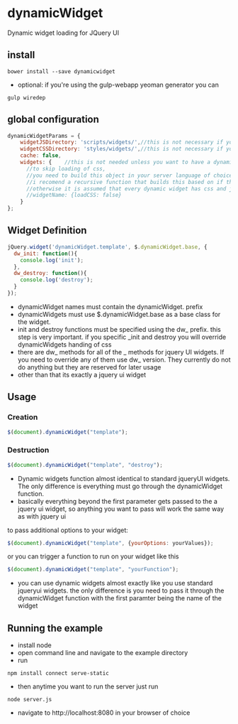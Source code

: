 dynamicWidget
=============

Dynamic widget loading for  JQuery UI

## install 

```
bower install --save dynamicwidget
```

* optional: if you're using the gulp-webapp yeoman generator you can

```
gulp wiredep
```

## global configuration
```javascript
dynamicWidgetParams = {
	widgetJSDirectory: 'scripts/widgets/',//this is not necessary if you put your widgets in /scripts/widgets/
	widgetCSSDirectory: 'styles/widgets/',//this is not necessary if you put your widgets in /styles/widgets/
	cache: false,
	widgets: {    //this is not needed unless you want to have a dynamic widget without any css
	  //to skip loading of css, 
	  //you need to build this object in your server language of choice.
	  //i recomend a recursive function that builds this based on if the file exists or not
	  //otherwise it is assumed that every dynamic widget has css and js
	  //widgetName: {loadCSS: false}
	}
};
```
## Widget Definition
```javascript
jQuery.widget('dynamicWidget.template', $.dynamicWidget.base, { 
  dw_init: function(){
    console.log('init');
  },
  dw_destroy: function(){
    console.log('destroy');
  }
});
```
* dynamicWidget names must contain the dynamicWidget. prefix
* dynamicWidgets must use $.dynamicWidget.base as a base class for the widget.
* init and destroy functions must be specified using the dw_ prefix.  this step is very important.  if you specific _init and destroy you will override dynamicWidgets handing of css
* there are dw_ methods for all of the _ methods for jquery UI widgets.  If you need to override any of them use dw_ version.  They currently do not do anything but they are reserved for later usage
* other than that its exactly a jquery ui widget

## Usage
### Creation 
```javascript
$(document).dynamicWidget("template");
```
### Destruction
```javascript
$(document).dynamicWidget("template", "destroy");
```

* Dynamic widgets function almost identical to standard jqueryUI widgets.  The only difference is everything must go through the dynamicWidget function. 
* basically everything beyond the first parameter gets passed to the a jquery ui widget, so anything you want to pass will work the same way as with jquery ui 

to pass additional options to your widget:
```javascript
$(document).dynamicWidget("template", {yourOptions: yourValues});
```
or you can trigger a function to run on your widget like this 
```javascript
$(document).dynamicWidget("template", "yourFunction");
```

* you can use dynamic widgets almost exactly like you use standard jqueryui widgets.  the only difference is you need to pass it through the dynamicWidget function with the first paramter being the name of the widget

## Running the example

* install node
* open command line and navigate to the example directory
* run 
```
npm install connect serve-static
```
* then anytime you want to run the server just run 
```
node server.js
```
* navigate to http://localhost:8080 in your browser of choice
